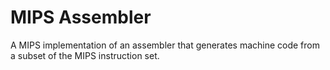 # MIPS Assembler
A MIPS implementation of an assembler that generates machine code from a subset of the MIPS instruction set.

